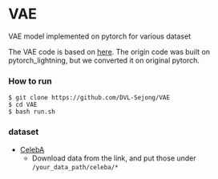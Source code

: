 # VAE
VAE model implemented on pytorch for various dataset

The VAE code is based on [here](https://github.com/AntixK/PyTorch-VAE). The origin code was built on pytorch_lightning, but we converted it on original pytorch.



### How to run

```
$ git clone https://github.com/DVL-Sejong/VAE
$ cd VAE
$ bash run.sh
```



### dataset

- [CelebA](https://mmlab.ie.cuhk.edu.hk/projects/CelebA.html)
  - Download data from the link, and put those under `/your_data_path/celeba/*`


